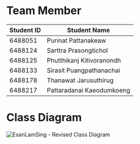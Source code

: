 # Team Member
| Student ID | Student Name              |
|------------|---------------------------|
| 6488051    | Purinat Pattanakeaw       |
| 6488124    | Sarttra Prasongtichol     |
| 6488125    | Phutthikanj Kitivoranondh |
| 6488133    | Sirasit Puangpathanachai  |
| 6488178    | Thanawat Jarusuthirug     |
| 6488217    | Pattaradanai Kaeodumkoeng |

# Class Diagram
![EsanLamSing - Revised Class Diagram](https://github.com/ICT-Mahidol/Gemini-2023/assets/141797438/e37a66fd-f17e-4685-85d9-28da96ec9ccc)



